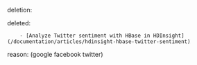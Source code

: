 deletion:

deleted:

		- [Analyze Twitter sentiment with HBase in HDInsight](/documentation/articles/hdinsight-hbase-twitter-sentiment)

reason: (google facebook twitter)

